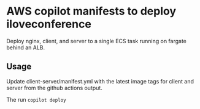 # AWS copilot manifests to deploy iloveconference

Deploy nginx, client, and server to a single ECS task running on fargate behind an ALB.

## Usage

Update client-server/manifest.yml with the latest image tags for client and server from the github actions output.

The run `copilot deploy`

